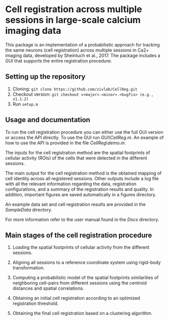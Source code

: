 # Cell registration across multiple sessions in large-scale calcium imaging data
This package is an implementation of a probabilistic approach for tracking the same neurons (cell registration) across multiple sessions 
in Ca2+ imaging data, developed by Sheintuch et al., 2017. The package includes a GUI that supports the entire registration procedure. 

## Setting up the repository
1. Cloning:
`git clone https://github.com/zivlab/CellReg.git`
2. Checkout version:
`git checkout v<major>.<minor>.<bugfix> (e.g., v1.1.2)`
3. Run `setup.m`

## Usage and documentation
To run the cell registration procedure you can either use the full GUI version or access the API directly.
To use the GUI run *GUI\CellReg.m*.
An example of how to use the API is provided in the file *CellReg\demo.m*.


The inputs for the cell registration method are the spatial footprints of cellular activity (ROIs) of the cells that were detected in the different sessions. 


The main output for the cell registration method is the obtained mapping of cell identity across all registered sessions.
Other outputs include a log file with all the relevant information regarding the data, registration
configurations, and a summary of the registration results and quality. In addition, important figures are saved automatically in a figures directory. 


An example data set and cell registration results are provided in the *SampleData* directory.


For more information refer to the user manual found in the *Docs* directory.

## Main stages of the cell registration procedure

1. Loading the spatial footprints of cellular activity from the different sessions.

2. Aligning all sessions to a reference coordinate system using rigid-body transformation.

3. Computing a probabilistic model of the spatial footprints similarities
of neighboring cell-pairs from different sessions using the centroid
distances and spatial correlations.

4. Obtaining an initial cell registration according to an optimized registration threshold.

5. Obtaining the final cell registration based on a clustering algorithm.